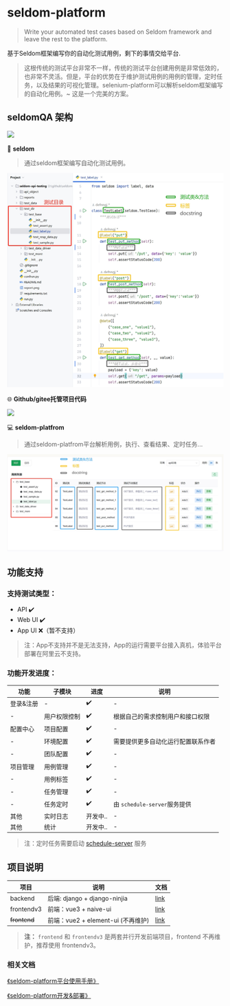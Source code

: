 # seldom-platform

> Write your automated test cases based on Seldom framework and leave the rest to the platform.

基于Seldom框架编写你的自动化测试用例，剩下的事情交给平台.

>  这根传统的测试平台非常不一样，传统的测试平台创建用例是非常低效的，也非常不灵活。但是，平台的优势在于维护测试用例的用例的管理，定时任务，以及结果的可视化管理。selenium-platform可以解析seldom框架编写的自动化用例。~ 这是一个完美的方案。


## seldomQA 架构

![](./architecture.png)


🐍 **seldom**

> 通过seldom框架编写自动化测试用例。

![](./img/seldom-code.png)

🌐 **Github/gitee托管项目代码**

![](./img/github.png)

💻 **seldom-platfrom**

> 通过seldom-platfrom平台解析用例，执行、查看结果、定时任务...

![](./img/seldom-platform-code.png)

## 功能支持

### 支持测试类型：

- API ✔️   
- Web UI ✔️ 
- App UI ❌（暂不支持）

> 注：App不支持并不是无法支持，App的运行需要平台接入真机，体验平台部署在阿里云不支持。

### 功能开发进度：

| 功能      | 子模块   | 进度 |  说明 |
| --------- | -------- | ---- | ---- |
| 登录&注册 | -        | ✔️    |  -  |
|  -       | 用户权限控制 |  ✔️    |  根据自己的需求控制用户和接口权限  |
| 配置中心  | 项目配置 | ✔️    |  -  |
| -        | 环境配置 | ✔️    | 需要提供更多自动化运行配置联系作者  |
| -        | 团队配置 | ✔️    |  -  |
| 项目管理  | 用例管理 | ✔️    |  -  |
| -        | 用例标签 | ✔️   |   -  |
| -        | 任务管理 | ✔️    |   -  |
| -        | 任务定时 | ✔️    |   由 `schedule-server`服务提供  |
| 其他      | 实时日志 | 开发中..    |   -  |
| 其他      | 统计 | 开发中..    |   -  |

> 注：定时任务需要启动 [schedule-server](https://github.com/SeldomQA/schedule-server) 服务

## 项目说明

| 项目         | 说明                               | 文档                           |
| ------------ | ---------------------------------- | ------------------------------ |
| backend      | 后端: django + django-ninjia        | [link](./backend/README.md)    |
| frontendv3   | 前端：vue3 + naive-ui               | [link](./frontendv3/README.md) |
| ~~frontend~~ | 前端：vue2 + element-ui (不再维护)   | [link](./frontend/README.md)   |


> __注：__
> `frontend` 和 `frontendv3` 是两套并行开发前端项目，frontend 不再维护，推荐使用 frontendv3。

### 相关文档

[《seldom-platform平台使用手册》](https://www.yuque.com/chongshi/raflru/ghot2m)

[《seldom-platform开发&部署》](https://www.yuque.com/chongshi/raflru/uxp8h7)

